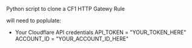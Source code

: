 Python script to clone a CF1 HTTP Gatewy Rule

will need to poplulate:

- Your Cloudflare API credentials
API_TOKEN = "YOUR_TOKEN_HERE"
ACCOUNT_ID = "YOUR_ACCOUNT_ID_HERE"

